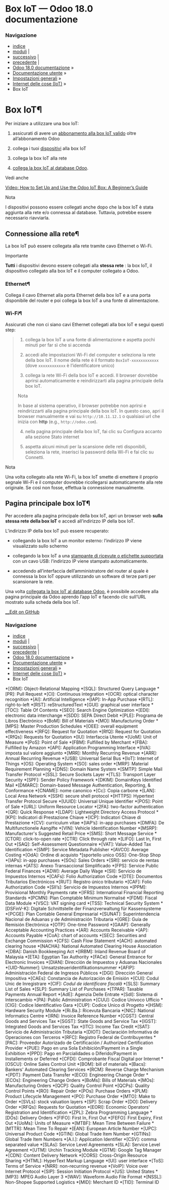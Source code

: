 # Box IoT — Odoo 18.0 documentazione

### Navigazione

  * [indice](../../../genindex.html "Indice generale")
  * [moduli](../../../py-modindex.html "Indice del modulo Python") |
  * [successivo](windows_iot.html "Windows virtual IoT") |
  * [precedente](../iot.html "Internet delle cose \(IoT\)") |
  * [Odoo 18.0 documentazione](../../../index-2.html) »
  * [Documentazione utente](../../../applications.html) »
  * [Impostazioni generali](../../general.html) »
  * [Internet delle cose (IoT)](../iot.html) »
  * Box IoT



# Box IoT¶

Per iniziare a utilizzare una box IoT:

  1. assicurati di avere un [abbonamento alla box IoT valido](../iot.html#iot-iot-iot-subscription) oltre all’abbonamento Odoo

  2. collega i tuoi [dispositivi](devices.html) alla box IoT

  3. collega la box IoT alla rete

  4. [collega la box IoT al database Odoo](connect.html).




Vedi anche

[Video: How to Set Up and Use the Odoo IoT Box: A Beginner’s Guide](https://www.youtube.com/watch?v=w2_Dcm3r_7o&ab_channel=Odoo)

Nota

I dispositivi possono essere collegati anche dopo che la box IoT è stata aggiunta alla rete e/o connessa al database. Tuttavia, potrebbe essere necessario riavviarla.

## Connessione alla rete¶

La box IoT può essere collegata alla rete tramite cavo Ethernet o Wi-Fi.

Importante

**Tutti** i dispositivi devono essere collegati alla **stessa rete** : la box IoT, il dispositivo collegato alla box IoT e il computer collegato a Odoo.

### Ethernet¶

Collega il cavo Ethernet alla porta Ethernet della box IoT e a una porta disponibile del router e poi collega la box IoT a una fonte di alimentazione.

### Wi-Fi¶

Assicurati che non ci siano cavi Ethernet collegati alla box IoT e segui questi step:

>   1. collega la box IoT a una fonte di alimentazione e aspetta pochi minuti per far sì che si accenda
> 
>   2. accedi alle impostazioni Wi-Fi del computer e seleziona la rete della box IoT. Il nome della rete è il formato `BoxIoT-xxxxxxxxxxxx` (dove `xxxxxxxxxxxx` è l’identificatore unico)
> 
>   3. collega la rete Wi-Fi della box IoT e accedi. Il browser dovrebbe aprirsi automaticamente e reindirizzarti alla pagina principale della box IoT.
> 
> Nota
> 
> In base al sistema operativo, il browser potrebbe non aprirsi e reindirizzarti alla pagina principale della box IoT. In questo caso, apri il browser manualmente e vai su `http://10.11.12.1` o qualsiasi url che inizia con **http** (e.g., `http://odoo.com`).
> 
>   4. nella pagina principale della box IoT, fai clic su Configura accanto alla sezione Stato internet
> 
>   5. aspetta alcuni minuti per la scansione delle reti disponibili, seleziona la rete, inserisci la password della Wi-Fi e fai clic su Connetti.
> 
> 


Nota

Una volta collegato alla rete Wi-Fi, la box IoT smette di emettere il proprio segnale Wi-Fi e il computer dovrebbe ricollegarsi automaticamente alla rete originale. Se così non fosse, effettua la connessione manualmente.

## Pagina principale box IoT¶

Per accedere alla pagina principale della box IoT, apri un browser web **sulla stessa rete della box IoT** e accedi all’indirizzo IP della box IoT.

L’indirizzo IP della box IoT può essere recuperato:

  * collegando la box IoT a un monitor esterno: l’indirizzo IP viene visualizzato sullo schermo

  * collegando la box IoT a una [stampante di ricevute o etichette supportata](https://www.odoo.com/it_IT/app/iot-hardware) con un cavo USB: l’indirizzo IP viene stampato automaticamente.

  * accedendo all’interfaccia dell’amministratore del router al quale è connessa la box IoT oppure utilizzando un software di terze parti per scansionare la rete.




Una volta [collegata la box IoT al database Odoo](connect.html), è possibile accedere alla pagina principale da Odoo aprendo l’app IoT e facendo clic sull’URL mostrato sulla scheda della box IoT.

[ __Edit on GitHub](https://github.com/odoo/Documentation/edit/18.0/content/applications/general/iot/iot_box.rst)

### Navigazione

  * [indice](../../../genindex.html "Indice generale")
  * [moduli](../../../py-modindex.html "Indice del modulo Python") |
  * [successivo](windows_iot.html "Windows virtual IoT") |
  * [precedente](../iot.html "Internet delle cose \(IoT\)") |
  * [Odoo 18.0 documentazione](../../../index-2.html) »
  * [Documentazione utente](../../../applications.html) »
  * [Impostazioni generali](../../general.html) »
  * [Internet delle cose (IoT)](../iot.html) »
  * Box IoT


  *[ORM]: Object-Relational Mapping
  *[SQL]: Structured Query Language
  *[PR]: Pull Request
  *[CI]: Continuous integration
  *[OCR]: optical character recognition
  *[AI]: Artificial Intelligence
  *[IAP]: In-App Purchase
  *[RTL]: right-to-left
  *[RST]: reStructuredText
  *[GUI]: graphical user interface
  *[TOC]: Table Of Contents
  *[SEO]: Search Engine Optimization
  *[EDI]: electronic data interchange
  *[SDD]: SEPA Direct Debit
  *[PLE]: Programa de Libros Electrónico
  *[BoM]: Bill of Materials
  *[MO]: Manufacturing Order
  *[MPS]: Master Production Schedules
  *[OEE]: overall equipment effectiveness
  *[RFQ]: Request for Quotation
  *[RfQ]: Request for Quotation
  *[RfQs]: Requests for Quotation
  *[IU]: Interfaccia Utente
  *[UoM]: Unit of Measure
  *[PoS]: Point of Sale
  *[FBM]: Fulfilled by Merchant
  *[FBA]: Fulfilled by Amazon
  *[API]: Application Programming Interface
  *[IVA]: imposta sul valore aggiunto
  *[MRR]: Monthly Recurring Revenue
  *[ARR]: Annual Recurring Revenue
  *[USB]: Universal Serial Bus
  *[IoT]: Internet of Things
  *[OS]: Operating System
  *[SO]: sales order
  *[MRP]: Material Requirement Planning
  *[DNS]: Domain Name System
  *[SMTP]: Simple Mail Transfer Protocol
  *[SSL]: Secure Sockets Layer
  *[TLS]: Transport Layer Security
  *[SPF]: Sender Policy Framework
  *[DKIM]: DomainKeys Identified Mail
  *[DMARC]: Domain-based Message Authentication, Reporting, & Conformance
  *[CNAME]: nome canonico
  *[Cc]: Copia carbone
  *[LAN]: Local Area Network
  *[SSH]: secure shell protocol
  *[HTTPS]: Hypertext Transfer Protocol Secure
  *[UUID]: Universal Unique Identifier
  *[POS]: Point of Sale
  *[URL]: Uniform Resource Locator
  *[2FA]: two-factor authentication
  *[QR]: Quick Response
  *[LDAP]: Lightweight Directory Access Protocol
  *[KPI]: Indicatori di Prestazione Chiave
  *[ICP]: Indicatori Chiave di Prestazione
  *[CV]: curriculum vitae
  *[IAP’s]: in-app purchases
  *[DMFA]: De Multifunctionele Aangifte
  *[VIN]: Vehicle Identification Number
  *[MSRP]: Manufacturer's Suggested Retail Price
  *[SMS]: Short Message Service
  *[CTOR]: click-to-open rate
  *[CTR]: Click through rate
  *[LIFO]: Last In, First Out
  *[SAQ]: Self-Assessment Questionnaire
  *[VAT]: Value-Added Tax Identification
  *[SMP]: Service Metadata Publisher
  *[AVCO]: Average Costing
  *[OdA]: Ordine di acquisto
  *[sportello unico OSS]: One-Stop Shop
  *[IAPs]: in-app purchases
  *[SOs]: Sales Orders
  *[SRI]: servicio de rentas internas
  *[ATS]: Anexo Transaccional Simplificado
  *[FPS]: Service Public Federal Finances
  *[ADW]: Average Daily Wage
  *[SII]: Servicio de Impuestos Internos
  *[CAFs]: Folio Authorization Code
  *[DTE]: Documentos Tributarios Electrónicos
  *[RUT]: Registro único tributario
  *[CAF]: Folio Authorization Code
  *[SII’s]: Servicio de Impuestos Internos
  *[PPM]: Provisional Monthly Payments rate
  *[IFRS]: International Financial Reporting Standards
  *[PCMN]: Plan Comptable Minimum Normalisé
  *[FDM]: Fiscal Data Module
  *[VSC]: VAT signing card
  *[TSS]: Technical Security System
  *[DSFinV-K]: Digitale Schnittstelle der Finanzverwaltung für Kassensysteme
  *[PCGE]: Plan Contable General Empresarial
  *[SUNAT]: Superintendencia Nacional de Aduanas y de Administración Tributaria
  *[GRE]: Guía de Remisión Electrónica
  *[OTP]: One-time Password
  *[GAAP]: Generally Acceptable Accounting Practices
  *[AR]: Accounts Receivable
  *[AP]: Accounts Payable
  *[CoA]: chart of accounts
  *[SEC]: Securities and Exchange Commission
  *[CFS]: Cash Flow Statement
  *[ACH]: automated clearing house
  *[NACHA]: National Automated Clearing House Association
  *[DBA]: Danish Bookkeeping Act
  *[IRBM]: Inland Revenue Board of Malaysia
  *[ETA]: Egyptian Tax Authority
  *[FACe]: General Entrance for Electronic Invoices
  *[DIAN]: Dirección de Impuestos y Aduanas Nacionales
  *[UID-Nummer]: Umsatzsteueridentifikationsnummer
  *[AFIP]: Administración Federal de Ingresos Públicos
  *[DGI]: Dirección General Impositiva
  *[CAEs]: Constancia de Autorización de Emisión
  *[CUI]: Codul Unic de Inregistrare
  *[CIF]: *Codul de identificare fiscală*
  *[SLS]: Summary List of Sales
  *[SLP]: Summary List of Purchases
  *[TPAR]: Taxable Payments Annual Report
  *[AdE]: Agenzia Delle Entrate
  *[SdI]: Sistema di Interscambio
  *[PA]: Public Administration
  *[CUU]: Codice Univoco Ufficio
  *[CIG]: Codice Identificativo Gara
  *[CUP]: Codice Unico di Progetto
  *[HSM]: Hardware Security Module
  *[Ri.Ba.]: Ricevuta Bancaria
  *[NIC]: National Informatics Centre
  *[IRN]: Invoice Reference Number
  *[CGST]: Central Goods and Services Tax
  *[SGST]: State Goods and Service Tax
  *[IGST]: Integrated Goods and Services Tax
  *[ITC]: Income Tax Credit
  *[SAT]: Servicio de Administración Tributaria
  *[DIOT]: Declaración Informativa de Operaciones con Terceros
  *[RFC]: Registro Federal de Contribuyentes
  *[PAC]: Proveedor Autorizado de Certificación / Authorized Certification Provider
  *[PUE]: Pago en una Sola Exhibición/Payment in a Single Exhibition
  *[PPD]: Pago en Parcialidades o Diferido/Payment in Installements or Deferred
  *[CFDI]: Comprobante Fiscal Digital por Internet
  *[OSCU]: Online Sales Control Unit
  *[BOM]: bill of materials
  *[Bacs]: Bankers' Automated Clearing Services
  *[RCM]: Reverse Charge Mechanism
  *[PDT]: Payment Data Transfer
  *[ECO]: Engineering Change Order
  *[ECOs]: Engineering Change Orders
  *[BoMs]: Bills of Materials
  *[MOs]: Manufacturing Orders
  *[QCP]: Quality Control Point
  *[QCPs]: Quality Control Points
  *[RO]: Repair Order
  *[POs]: Purchase Orders
  *[PLM]: Product Lifecycle Management
  *[PO]: Purchase Order
  *[MTO]: Make to Order
  *[SVLs]: stock valuation layers
  *[SP]: Scrap Order
  *[DO]: Delivery Order
  *[RFQs]: Requests for Quotation
  *[EORI]: Economic Operators' Registration and Identification
  *[ZPL]: Zebra Programming Language
  *[DOs]: Delivery Orders
  *[FIFO]: First In, First Out
  *[FEFO]: First Expiry, First Out
  *[UoMs]: Units of Measure
  *[MTBF]: Mean Time Between Failure
  *[MTTR]: Mean Time To Repair
  *[EAN]: European Article Number
  *[UPC]: Universal Product Code
  *[GTIN]: Global Trade Item Number
  *[GTINs]: Global Trade Item Numbers
  *[A.I.]: Application Identifier
  *[CSV]: comma separated value
  *[SLAs]: Service Level Agreements
  *[SLA]: Service Level Agreement
  *[UTM]: Urchin Tracking Module
  *[GTM]: Google Tag Manager
  *[CDN]: Content Delivery Network
  *[CORS]: Cross-Origin Resource Sharing
  *[HTML]: HyperText Markup Language
  *[UI]: user interface
  *[ToS]: Terms of Service
  *[NRR]: non-recurring revenue
  *[VoIP]: Voice over Internet Protocol
  *[SIP]: Session Initiation Protocol
  *[US]: United States
  *[MP3]: MPEG Audio Layer 3
  *[WAV]: Waveform Audio File Format
  *[NSSL]: Non-Shopee Supported Logistics
  *[MID]: Merchant ID
  *[TID]: Terminal ID
